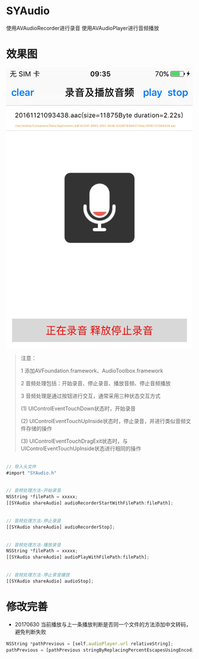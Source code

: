 # SYAudio
使用AVAudioRecorder进行录音
使用AVAudioPlayer进行音频播放

# 效果图
![audioImage.gif](./audioImage.gif)

>
> 注意：
>
> 1 添加AVFoundation.framework、AudioToolbox.framework
>
> 2 音频处理包括：开始录音、停止录音、播放音频、停止音频播放
>
> 3 音频处理是通过按钮进行交互，通常采用三种状态交互方式
>
> (1) UIControlEventTouchDown状态时，开始录音
>
> (2) UIControlEventTouchUpInside状态时，停止录音，并进行类似音频文件存储的操作
>
> (3) UIControlEventTouchDragExit状态时，与UIControlEventTouchUpInside状态进行相同的操作
>
> 

~~~ javascript

// 导入头文件
#import "SYAudio.h"

~~~ 

~~~ javascript

// 音频处理方法-开始录音        
NSString *filePath = xxxxx;
[[SYAudio shareAudio] audioRecorderStartWithFilePath:filePath];

~~~

~~~ javascript

// 音频处理方法-停止录音        
[[SYAudio shareAudio] audioRecorderStop];

~~~

~~~ javascript

// 音频处理方法-播放录音  
NSString *filePath = xxxxx;
[[SYAudio shareAudio] audioPlayWithFilePath:filePath];

~~~

~~~ javascript

// 音频处理方法-停止录音播放        
[[SYAudio shareAudio] audioStop];

~~~



# 修改完善
* 20170630 当前播放与上一条播放判断是否同一个文件的方法添加中文转码，避免判断失败
~~~ javascript
NSString *pathPrevious = [self.audioPlayer.url relativeString];
pathPrevious = [pathPrevious stringByReplacingPercentEscapesUsingEncoding:NSUTF8StringEncoding];
~~~

